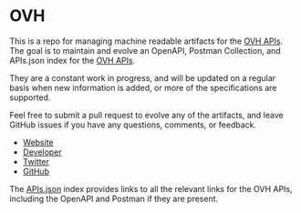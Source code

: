 # OVHThis is a repo for managing machine readable artifacts for the [OVH APIs](http://www.ovh.com/). The goal is to maintain and evolve an OpenAPI, Postman Collection, and APIs.json index for the [OVH APIs](http://www.ovh.com/).They are a constant work in progress, and will be updated on a regular basis when new information is added, or more of the specifications are supported.Feel free to submit a pull request to evolve any of the artifacts, and leave GitHub issues if you have any questions, comments, or feedback.- [Website](http://www.ovh.com/)- [Developer](http://www.ovh.com/)- [Twitter](https://twitter.com/OVH)- [GitHub](https://github.com/ovh)The [APIs.json](https://github.com/api-evangelist/ovh/blob/master/apis.json) index provides links to all the relevant links for the OVH APIs, including the OpenAPI and Postman if they are present.